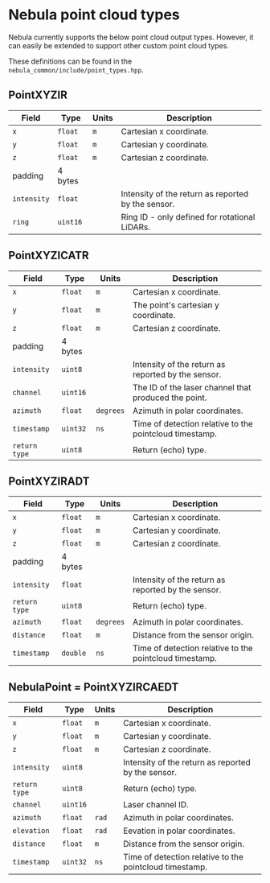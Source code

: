 # Nebula point cloud types

Nebula currently supports the below point cloud output types.
However, it can easily be extended to support other custom point cloud types.

These definitions can be found in the `nebula_common/include/point_types.hpp`.

## PointXYZIR

| Field       | Type     | Units | Description                                                                  |
| ----------- | -------- | ----- | ---------------------------------------------------------------------------- |
| `x`         | `float`  | `m`   | Cartesian x coordinate.                                          |
| `y`         | `float`  | `m`   | Cartesian y coordinate.                                          |
| `z`         | `float`  | `m`   | Cartesian z coordinate.                                          |
| padding     | 4 bytes  |       |                                                                              |
| `intensity` | `float`  |       | Intensity of the return as reported by the sensor.                       |
| `ring`      | `uint16` |       | Ring ID - only defined for rotational LiDARs. |

## PointXYZICATR

| Field         | Type     | Units     | Description                                                                 |
| ------------- | -------- | --------- | --------------------------------------------------------------------------- |
| `x`           | `float`  | `m`       | Cartesian x coordinate.                                         |
| `y`           | `float`  | `m`       | The point's cartesian y coordinate.                                         |
| `z`           | `float`  | `m`       | Cartesian z coordinate.                                         |
| padding       | 4 bytes  |           |                                                                             |
| `intensity`   | `uint8`  |           | Intensity of the return as reported by the sensor.                      |
| `channel`     | `uint16` |           | The ID of the laser channel that produced the point.                        |
| `azimuth`     | `float`  | `degrees` | Azimuth in polar coordinates.                                               |
| `timestamp`   | `uint32` | `ns`      | Time of detection relative to the pointcloud timestamp.       |
| `return type` | `uint8`  |           | Return (echo) type. |

## PointXYZIRADT

| Field         | Type     | Units     | Description                                                                 |
| ------------- | -------- | --------- | --------------------------------------------------------------------------- |
| `x`           | `float`  | `m`       | Cartesian x coordinate.                                         |
| `y`           | `float`  | `m`       | Cartesian y coordinate.                                         |
| `z`           | `float`  | `m`       | Cartesian z coordinate.                                         |
| padding       | 4 bytes  |           |                                                                             |
| `intensity`   | `float`  |           | Intensity of the return as reported by the sensor.                      |
| `return type` | `uint8`  |           | Return (echo) type. |
| `azimuth`     | `float`  | `degrees` | Azimuth in polar coordinates.                                   |
| `distance`    | `float`  | `m`       | Distance from the sensor origin.                                |
| `timestamp`   | `double` | `ns`      | Time of detection relative to the pointcloud timestamp.      |

## NebulaPoint = PointXYZIRCAEDT

| Field         | Type     | Units | Description                                                                 |
| ------------- | -------- | ----- | --------------------------------------------------------------------------- |
| `x`           | `float`  | `m`   | Cartesian x coordinate.                                         |
| `y`           | `float`  | `m`   | Cartesian y coordinate.                                         |
| `z`           | `float`  | `m`   | Cartesian z coordinate.                                         |
| `intensity`   | `uint8`  |       | Intensity of the return as reported by the sensor.                      |
| `return type` | `uint8`  |       | Return (echo) type. |
| `channel`     | `uint16` |       | Laser channel ID.                        |
| `azimuth`     | `float`  | `rad` | Azimuth in polar coordinates.                                   |
| `elevation`   | `float`  | `rad` | Eevation in polar coordinates.                                 |
| `distance`    | `float`  | `m`   | Distance from the sensor origin.                                |
| `timestamp`   | `uint32` | `ns`  | Time of detection relative to the pointcloud timestamp.       |
